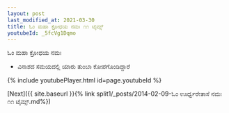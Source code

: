 ```yaml
---
layout: post
last_modified_at: 2021-03-30
title: ಓಂ ಮಹಾ ಕ್ರೋಧಯ ನಮಃ ೧೧ ಟೈಮ್ಸ್
youtubeId: _5fcVg1Dqmo
---
```

 
 
 ಓಂ ಮಹಾ ಕ್ರೋಧಯ ನಮಃ  
 
 -  ವಿನಾಶದ ಸಮಯದಲ್ಲಿ ಯಾರು ತುಂಬಾ ಕೋಪಗೊಂಡಿದ್ದಾರೆ 
 
  
 
  
 
 
 
 
 
 


{% include youtubePlayer.html id=page.youtubeId %}
 
[Next]({{ site.baseurl }}{% link  split1/_posts/2014-02-09-ಓಂ ಊರ್ಧ್ವರೇತಾಸೆ ನಮಃ ೧೧ ಟೈಮ್ಸ್.md%})
 
